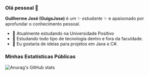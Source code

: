 ### Olá pessoal 👋

**Guilherme José (GuigsJose)** é um ✨ _estudante_ ✨ e apaixonado por aprofundar o conhecimento pessoal.

- 🔭 Atualmente estudando na Universidade Positivo
- 🌱 Estudando todo tipo de tecnologia dentro e fora da faculdade.
- 🤔 Eu gostaria de ideias para projetos em Java e C#.

### Minhas Estatísticas Públicas
![Anurag's GitHub stats](https://github-readme-stats.vercel.app/api?username=GuigsJose&show_icons=true&theme=dracula)
